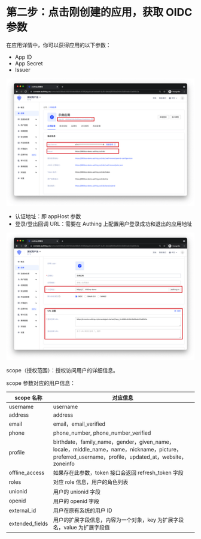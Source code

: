 # 第二步：点击刚创建的应用，获取 OIDC 参数

<LastUpdated/>

在应用详情中，你可以获得应用的以下参数：

- App ID
- App Secret
- Issuer

![pic1](./images/step2-1.png)

- 认证地址：即 appHost 参数
- 登录/登出回调 URL：需要在 Authing 上配置用户登录成功和退出的应用地址

![pic2](./images/step2-2.png)

scope（授权范围）：授权访问用户的详细信息。

scope 参数对应的用户信息：

| scope 名称 | 对应信息 |
| -- | -- |
| username        | username                                                     |
| address         | address                                                      |
| email           | email，email_verified                                        |
| phone           | phone_number, phone_number_verified                          |
| profile         | birthdate，family_name，gender，given_name，locale，middle_name，name，nickname，picture，preferred_username，profile，updated_at，website，zoneinfo |
| offline_access  | 如果存在此参数，token 接口会返回 refresh_token 字段          |
| roles           | 对应 role 信息，用户的角色列表                                    |
| unionid         | 用户的 unionid 字段                                          |
| openid         | 用户的 openid 字段                                           |
| external_id     | 用户在原有系统的用户 ID                                      |
| extended_fields | 用户的扩展字段信息，内容为一个对象，key 为扩展字段名，value 为扩展字段值 |